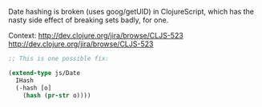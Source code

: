 Date hashing is broken (uses goog/getUID) in ClojureScript, which has the nasty side effect of breaking sets badly, for one.

Context:
http://dev.clojure.org/jira/browse/CLJS-523
http://dev.clojure.org/jira/browse/CLJS-523

```clojure
;; This is one possible fix:

(extend-type js/Date
  IHash
  (-hash [o]
    (hash (pr-str o))))
```
